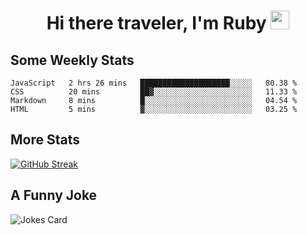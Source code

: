 <h1 align="center">Hi there traveler, I'm Ruby <img src="https://user-images.githubusercontent.com/81705278/122967910-fa9b5a00-d358-11eb-99ec-db00243bed5a.gif" width="30px"> </h1>

<h2>Some Weekly Stats</h2>

<!--START_SECTION:waka-->
```text
JavaScript   2 hrs 26 mins   ████████████████████░░░░░   80.38 % 
CSS          20 mins         ██▓░░░░░░░░░░░░░░░░░░░░░░   11.33 % 
Markdown     8 mins          █░░░░░░░░░░░░░░░░░░░░░░░░   04.54 % 
HTML         5 mins          ▓░░░░░░░░░░░░░░░░░░░░░░░░   03.25 % 
```
<!--END_SECTION:waka-->

<h2>More Stats</h2>

[![GitHub Streak](https://github-readme-streak-stats.herokuapp.com/?user=radkinz&theme=highcontrast)](https://git.io/streak-stats)

<h2>A Funny Joke</h2>

<!-- jokes -->
<img src="https://readme-jokes.vercel.app/api?theme=material-palenight" alt="Jokes Card"/>
